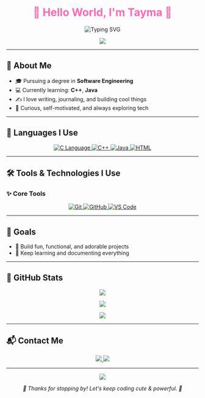 <!-- README.md -->

<!-- 🌸 Header -->
<h1 align="center" style="color:#FF69B4;">🌸 Hello World, I'm Tayma 🌸</h1>
<p align="center">
  <img src="https://readme-typing-svg.herokuapp.com?center=true&vCenter=true&width=500&lines=💻+Software+Engineering+Student;🌱+Always+Learning+Something+New!;🎀+Welcome+to+my+Cute+Tech+World!" alt="Typing SVG" />
</p>

<!-- Divider -->
<p align="center">
  <img src="https://capsule-render.vercel.app/api?type=soft&color=FFB6C1&height=80&section=header" />
</p>

---

## 🌼 About Me

- 🎓 Pursuing a degree in **Software Engineering**
- 💻 Currently learning: **C++**, **Java**
- ✍️ I love writing, journaling, and building cool things
- 🧠 Curious, self-motivated, and always exploring tech

---

## 💖 Languages I Use

<p align="center">
  <a href="https://en.wikipedia.org/wiki/C_(programming_language)" target="_blank">
    <img src="https://img.shields.io/badge/C-00599C?style=for-the-badge&logo=c&logoColor=white" alt="C Language" />
  </a>
  <a href="https://en.wikipedia.org/wiki/C%2B%2B" target="_blank">
    <img src="https://img.shields.io/badge/C++-f34b7d?style=for-the-badge&logo=c%2B%2B&logoColor=white" alt="C++" />
  </a>
  <a href="https://www.java.com" target="_blank">
    <img src="https://img.shields.io/badge/Java-FF69B4?style=for-the-badge&logo=java&logoColor=white" alt="Java" />
  </a>
  <a href="https://www.w3schools.com/html/" target="_blank">
    <img src="https://img.shields.io/badge/HTML5-E75480?style=for-the-badge&logo=html5&logoColor=white" alt="HTML" />
  </a>
</p>

---

## 🛠️ Tools & Technologies I Use

### ✨ Core Tools

<p align="center">
  <a href="https://git-scm.com/" target="_blank">
    <img src="https://img.shields.io/badge/Git-F05032?style=for-the-badge&logo=git&logoColor=white" alt="Git" />
  </a>
  <a href="https://github.com/" target="_blank">
    <img src="https://img.shields.io/badge/GitHub-181717?style=for-the-badge&logo=github&logoColor=white" alt="GitHub" />
  </a>
  <a href="https://code.visualstudio.com/" target="_blank">
    <img src="https://img.shields.io/badge/VS%20Code-007ACC?style=for-the-badge&logo=visual-studio-code&logoColor=white" alt="VS Code" />
  </a>
</p>

---

## 🎯 Goals

- 🧸 Build fun, functional, and adorable projects  
- 📔 Keep learning and documenting everything

---

## 🌸 GitHub Stats

<p align="center">
  <img src="https://github-readme-stats.vercel.app/api?username=tayma-06&show_icons=true&theme=radical&title_color=ff69b4&icon_color=ff69b4&text_color=ffb6c1&bg_color=20232a&hide_border=true" />
</p>

<p align="center">
  <img src="https://github-readme-streak-stats.herokuapp.com/?user=tayma-06&theme=tokyonight&hide_border=true&ring=FF69B4&fire=FF69B4&currStreakLabel=FF69B4" />
</p>

<p align="center">
  <img src="https://github-readme-stats.vercel.app/api/top-langs/?username=tayma-06&layout=compact&theme=radical&title_color=ff69b4&text_color=ffb6c1&hide_border=true&bg_color=20232a" />
</p>

---

## 📬 Contact Me

<p align="center">
  <a href="https://github.com/tayma-06" target="_blank">
    <img src="https://img.shields.io/badge/GitHub-tayma--06-ff69b4?style=for-the-badge&logo=github&logoColor=white" />
  </a>
  <a href="mailto:sultanakhadiza37@gmail.com" target="_blank">
    <img src="https://img.shields.io/badge/Email-sultanakhadiza37@gmail.com-FFB6C1?style=for-the-badge&logo=gmail&logoColor=white" />
  </a>
</p>

---

<!-- Footer -->
<p align="center">
  <img src="https://capsule-render.vercel.app/api?type=waving&color=FFB6C1&height=100&section=footer" />
</p>

<p align="center">
  <i>🌷 Thanks for stopping by! Let's keep coding cute & powerful. 🌷</i>
</p>
